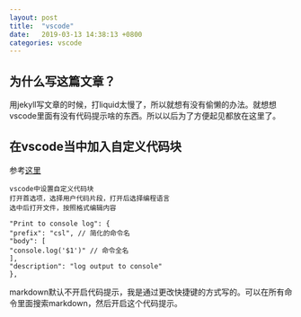 ```yaml
---
layout: post
title:  "vscode"
date:   2019-03-13 14:38:13 +0800
categories: vscode
---
```

## 为什么写这篇文章？

用jekyll写文章的时候，打liquid太慢了，所以就想有没有偷懒的办法。就想想vscode里面有没有代码提示啥的东西。所以以后为了方便起见都放在这里了。

## 在vscode当中加入自定义代码块

参考[这里](https://nipgeihou.com/vscode_Snippets_markdowm/)

```
vscode中设置自定义代码块
打开首选项，选择用户代码片段，打开后选择编程语言
选中后打开文件，按照格式编辑内容

"Print to console log": {
"prefix": "csl", // 简化的命令名
"body": [
"console.log('$1')" // 命令全名
],
"description": "log output to console"
},
```
markdown默认不开启代码提示，我是通过更改快捷键的方式写的。可以在所有命令里面搜索markdown，然后开启这个代码提示。